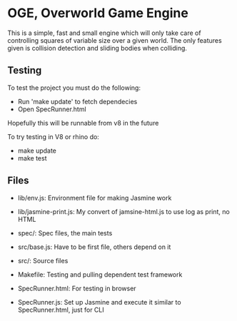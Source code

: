 OGE, Overworld Game Engine
=============

This is a simple, fast and small engine which will only take care of controlling squares of variable size over a given world.
The only features given is collision detection and sliding bodies when colliding.
  

Testing
------------

To test the project you must do the following:
 
 * Run 'make update' to fetch dependecies
 * Open SpecRunner.html
  
Hopefully this will be runnable from v8 in the future 

To try testing in V8 or rhino do:

 * make update
 * make test


Files
------------
 * lib/env.js: Environment file for making Jasmine work
 * lib/jasmine-print.js: My convert of jamsine-html.js to use log as print, no HTML

 * spec/: Spec files, the main tests

 * src/base.js: Have to be first file, others depend on it
 * src/: Source files

 * Makefile: Testing and pulling dependent test framework
 * SpecRunner.html: For testing in browser
 * SpecRunner.js: Set up Jasmine and execute it similar to SpecRunner.html, just for CLI
